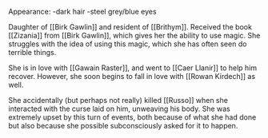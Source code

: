 Appearance:
-dark hair
-steel grey/blue eyes

Daughter of [[Birk Gawlin]] and resident of [[Brithym]]. Received the book [[Zizania]] from [[Birk Gawlin]], which gives her the ability to use magic. She struggles with the idea of using this magic, which she has often seen do terrible things.

She is in love with [[Gawain Raster]], and went to [[Caer Llanir]] to help him recover. However, she soon begins to fall in love with [[Rowan Kirdech]] as well. 

She accidentally (but perhaps not really) killed [[Russo]] when she interacted with the curse laid on him, unweaving his body. She was extremely upset by this turn of events, both because of what she had done but also because she possible subconsciously asked for it to happen.

